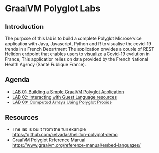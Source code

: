 # GraalVM Polyglot Labs

## Introduction 

The purpose of this lab is to build a complete Polyglot Microservice application 
with Java, Javascript, Python and R to visualise the covid-19 trends in a French Department
The application provides a couple of REST Helidon endpoint that enables users to visualize a Covid-19 evolution in France, 
This application relies on data provided by the French National Health Agency (Santé Publique France).


## Agenda

* [LAB 01: Building a Simple GraalVM Polyglot Application](./01/README.md)
* [LAB 02: Interacting with Guest Language resources](./02/README.md)
* [LAB 03: Computed Arrays Using Polyglot Proxies](./03/README.md)


## Resources
*  The lab is built from the full example https://github.com/nelvadas/helidon-polyglot-demo
*  GraalVM Polyglot Reference Manual https://www.graalvm.org/reference-manual/embed-languages/